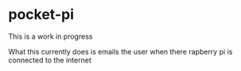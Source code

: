 # pocket-pi
This is a work in progress

What this currently does is emails the user when there rapberry pi is connected to the internet 
